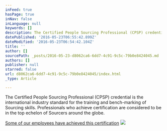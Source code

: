 ```yaml
---
inFeed: true
hasPage: true
inNav: false
inLanguage: null
keywords: []
description: The Certified People Sourcing Professional (CPSP) credential is the international industry standard for the training and bench-marking of Sourcing skills. Professionals who achieve certification are considered to be in the top echelon of Sourcers around the globe.
datePublished: '2016-05-23T06:55:42.899Z'
dateModified: '2016-05-23T06:54:42.104Z'
title: ''
author: []
sourcePath: _posts/2016-05-23-d8062ca6-6dd7-4c91-9c5c-79b0e8424045.md
authors: []
publisher: null
starred: false
url: d8062ca6-6dd7-4c91-9c5c-79b0e8424045/index.html
_type: Article

---
```

The Certified People Sourcing Professional (CPSP) credential is the international industry standard for the training and bench-marking of Sourcing skills. Professionals who achieve certification are considered to be in the top echelon of Sourcers around the globe.

[Some of our employees have achieved this certification][0]
![](https://the-grid-user-content.s3-us-west-2.amazonaws.com/068cb2e7-a69b-4617-a5ff-5d62ce4e5a00.jpg)

[0]: http://sourcingcertification.com/experts/